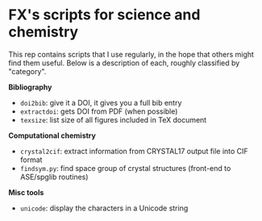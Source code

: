 FX's scripts for science and chemistry
======================================

This rep contains scripts that I use regularly, in the hope that others
might find them useful. Below is a description of each, roughly classified
by "category".


**Bibliography**

- `doi2bib`: give it a DOI, it gives you a full bib entry
- `extractdoi`: gets DOI from PDF (when possible)
- `texsize`: list size of all figures included in TeX document

**Computational chemistry**

- `crystal2cif`: extract information from CRYSTAL17 output file into CIF format
- `findsym.py`: find space group of crystal structures (front-end to ASE/spglib routines)

**Misc tools**

- `unicode`: display the characters in a Unicode string
